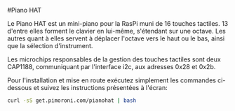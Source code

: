 <!--
---
name: Piano HAT
class: board
type: Tous
formfactor: HAT
manufacturer: Pimoroni
description: Un mini-piano avec 16 touches tactiles
url: https://shop.pimoroni.com/products/piano-hat
github: https://github.com/pimoroni/piano-hat
buy: https://shop.pimoroni.com/products/piano-hat
image: 'piano-hat.png'
pincount: 40
eeprom: yes
pin:
  '3':
    mode: i2c
  '5':
    mode: i2c
  '7':
    name: Alerte A
    mode: input
  '11':
    name: Reset A
    mode: output
  '13':
    name: Alerte B
    mode: input
  '15':
    name: Reset B
    mode: output
i2c:
  '0x28':
    name: Capteur tactile A
    device: cap1188
  '0x2b':
    name: Capteur tactile B
    device: cap1188
-->
#Piano HAT

Le Piano HAT est un mini-piano pour la RasPi muni de 16 touches tactiles. 13 d'entre elles forment le clavier en lui-même, s'étendant sur une octave. Les autres quant à elles servent à déplacer l'octave vers le haut ou le bas, ainsi que la sélection d'instrument.

Les microchips responsables de la gestion des touches tactiles sont deux CAP1188, communiquant par l'interface i2c, aux adresses 0x28 et 0x2b.

Pour l'installation et mise en route exécutez simplement les commandes ci-dessous et suivez les instructions présentées à l'écran:

```bash
curl -sS get.pimoroni.com/pianohat | bash
```

